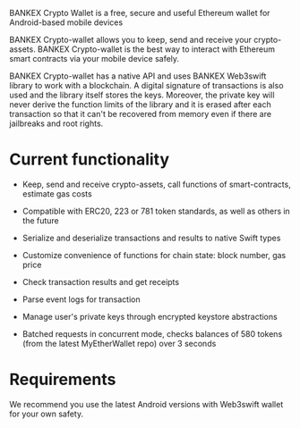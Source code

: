 BANKEX Crypto Wallet is a free, secure and useful Ethereum wallet for Android-based mobile devices

BANKEX Crypto-wallet allows you to keep, send and receive your crypto-assets. 
BANKEX Crypto-wallet is the best way to interact with Ethereum smart contracts via your mobile device safely. 

BANKEX Crypto-wallet has a native API and uses BANKEX Web3swift library to work with a blockchain. 
A digital signature of transactions is also used and the library itself stores the keys. Moreover, the private key will never derive the function limits of the library and it is erased after each transaction so that it can't be recovered from memory even if there are jailbreaks and root rights.

# Current functionality

- Keep, send and receive crypto-assets, call functions of smart-contracts, estimate gas costs

- Compatible with ERC20, 223 or 781 token standards, as well as others in the future

- Serialize and deserialize transactions and results to native Swift types

- Customize convenience of functions for chain state: block number, gas price

- Check transaction results and get receipts

- Parse event logs for transaction

- Manage user's private keys through encrypted keystore abstractions

- Batched requests in concurrent mode, checks balances of 580 tokens (from the latest MyEtherWallet repo) over 3 seconds

# Requirements

We recommend you use the latest Android versions with Web3swift wallet for your own safety. 
